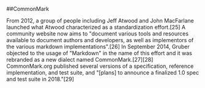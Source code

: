 ##CommonMark

From 2012, a group of people including Jeff Atwood and John MacFarlane launched what Atwood characterized as a standardization effort.[25] A community website now aims to "document various tools and resources available to document authors and developers, as well as implementors of the various markdown implementations".[26] In September 2014, Gruber objected to the usage of "Markdown" in the name of this effort and it was rebranded as a new dialect named CommonMark.[27][28] CommonMark.org published several versions of a specification, reference implementation, and test suite, and "[plans] to announce a finalized 1.0 spec and test suite in 2018."[29]